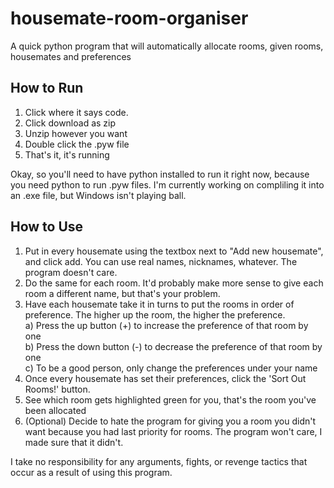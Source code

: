 # housemate-room-organiser
A quick python program that will automatically allocate rooms, given rooms, housemates and preferences

## How to Run
1. Click where it says code.
2. Click download as zip
3. Unzip however you want
4. Double click the .pyw file
5. That's it, it's running  
  
Okay, so you'll need to have python installed to run it right now, because you need python to run .pyw files. I'm currently working on compliling it into an .exe file, but Windows isn't playing ball.

## How to Use
1. Put in every housemate using the textbox next to "Add new housemate", and click add. You can use real names, nicknames, whatever. The program doesn't care.
2. Do the same for each room. It'd probably make more sense to give each room a different name, but that's your problem.
3. Have each housemate take it in turns to put the rooms in order of preference. The higher up the room, the higher the preference.  
  a) Press the up button (+) to increase the preference of that room by one  
  b) Press the down button (-) to decrease the preference of that room by one  
  c) To be a good person, only change the preferences under your name  
4. Once every housemate has set their preferences, click the 'Sort Out Rooms!' button.
5. See which room gets highlighted green for you, that's the room you've been allocated
6. (Optional) Decide to hate the program for giving you a room you didn't want because you had last priority for rooms. The program won't care, I made sure that it didn't.

I take no responsibility for any arguments, fights, or revenge tactics that occur as a result of using this program.
